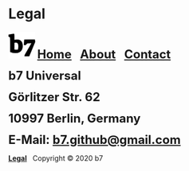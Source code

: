 # Legal
<img alt="b7" width="54" height="54" src="b7.svg"> <strong><font size="5"><a href="https://b7.github.io">Home</a> &nbsp; <a href="https://b7.github.io/about">About</a> &nbsp; <a href="https://b7.github.io/contact">Contact</a></font></strong>

<strong><font size="5">b7 Universal</font></strong>

<strong><font size="5">Görlitzer Str. 62</font></strong>

<strong><font size="5">10997 Berlin, Germany</font></strong>

<strong><font size="5">E-Mail: b7.github@gmail.com</font></strong>

<strong><a href="https://b7.github.io/legal">Legal</a></strong> &nbsp; Copyright © 2020 b7
